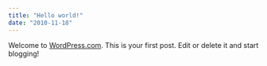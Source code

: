 ```yaml
---
title: "Hello world!"
date: "2010-11-18"
---
```


Welcome to [WordPress.com](https://wordpress.com/). This is your first post. Edit or delete it and start blogging!
